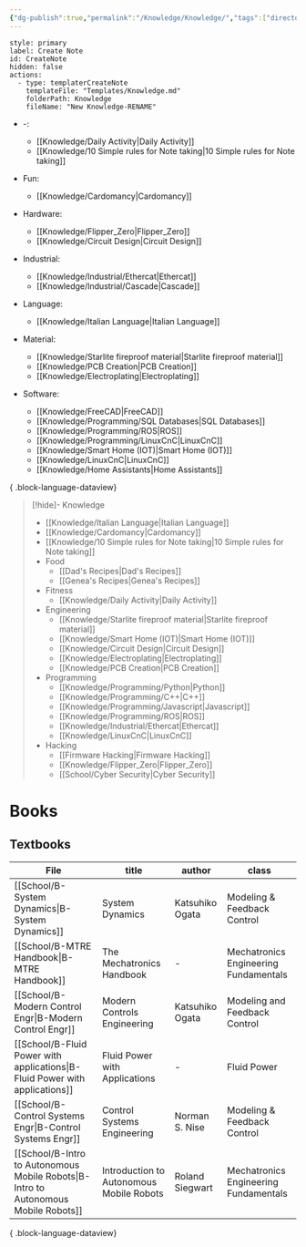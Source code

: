 ```yaml
---
{"dg-publish":true,"permalink":"/Knowledge/Knowledge/","tags":["directory"]}
---
```



```meta-bind-button
style: primary
label: Create Note
id: CreateNote
hidden: false
actions:
  - type: templaterCreateNote
    templateFile: "Templates/Knowledge.md"
    folderPath: Knowledge
    fileName: "New Knowledge-RENAME"
```
- \-: 
    - [[Knowledge/Daily Activity\|Daily Activity]]
    - [[Knowledge/10 Simple rules for Note taking\|10 Simple rules for Note taking]]

- Fun: 
    - [[Knowledge/Cardomancy\|Cardomancy]]

- Hardware: 
    - [[Knowledge/Flipper_Zero\|Flipper_Zero]]
    - [[Knowledge/Circuit Design\|Circuit Design]]

- Industrial: 
    - [[Knowledge/Industrial/Ethercat\|Ethercat]]
    - [[Knowledge/Industrial/Cascade\|Cascade]]

- Language: 
    - [[Knowledge/Italian Language\|Italian Language]]

- Material: 
    - [[Knowledge/Starlite fireproof material\|Starlite fireproof material]]
    - [[Knowledge/PCB Creation\|PCB Creation]]
    - [[Knowledge/Electroplating\|Electroplating]]

- Software: 
    - [[Knowledge/FreeCAD\|FreeCAD]]
    - [[Knowledge/Programming/SQL Databases\|SQL Databases]]
    - [[Knowledge/Programming/ROS\|ROS]]
    - [[Knowledge/Programming/LinuxCnC\|LinuxCnC]]
    - [[Knowledge/Smart Home (IOT)\|Smart Home (IOT)]]
    - [[Knowledge/LinuxCnC\|LinuxCnC]]
    - [[Knowledge/Home Assistants\|Home Assistants]]


{ .block-language-dataview}
> [!hide]- Knowledge
> - [[Knowledge/Italian Language\|Italian Language]]
> - [[Knowledge/Cardomancy\|Cardomancy]]
> - [[Knowledge/10 Simple rules for Note taking\|10 Simple rules for Note taking]]
> - Food
> 	- [[Dad's Recipes\|Dad's Recipes]]
> 	- [[Genea's Recipes\|Genea's Recipes]]
> - Fitness
> 	- [[Knowledge/Daily Activity\|Daily Activity]]
> - Engineering
> 	- [[Knowledge/Starlite fireproof material\|Starlite fireproof material]]
> 	- [[Knowledge/Smart Home (IOT)\|Smart Home (IOT)]] 
> 	- [[Knowledge/Circuit Design\|Circuit Design]] 
> 	- [[Knowledge/Electroplating\|Electroplating]] 
> 	- [[Knowledge/PCB Creation\|PCB Creation]] 
> - Programming
> 	- [[Knowledge/Programming/Python\|Python]] 
> 	- [[Knowledge/Programming/C++\|C++]]
> 	- [[Knowledge/Programming/Javascript\|Javascript]]
> 	- [[Knowledge/Programming/ROS\|ROS]] 
> 	- [[Knowledge/Industrial/Ethercat\|Ethercat]]  
> 	- [[Knowledge/LinuxCnC\|LinuxCnC]] 
> - Hacking 
> 	- [[Firmware Hacking\|Firmware Hacking]]
> 	- [[Knowledge/Flipper_Zero\|Flipper_Zero]] 
> 	- [[School/Cyber Security\|Cyber Security]]
# Books 

## Textbooks
| File                                                                                   | title                                    | author          | class                                 |
| -------------------------------------------------------------------------------------- | ---------------------------------------- | --------------- | ------------------------------------- |
| [[School/B-System Dynamics\|B-System Dynamics]]                                     | System Dynamics                          | Katsuhiko Ogata | Modeling & Feedback Control           |
| [[School/B-MTRE Handbook\|B-MTRE Handbook]]                                         | The Mechatronics Handbook                | \-              | Mechatronics Engineering Fundamentals |
| [[School/B-Modern Control Engr\|B-Modern Control Engr]]                             | Modern Controls Engineering              | Katsuhiko Ogata | Modeling and Feedback Control         |
| [[School/B-Fluid Power with applications\|B-Fluid Power with applications]]         | Fluid Power with Applications            | \-              | Fluid Power                           |
| [[School/B-Control Systems Engr\|B-Control Systems Engr]]                           | Control Systems Engineering              | Norman S. Nise  | Modeling & Feedback Control           |
| [[School/B-Intro to Autonomous Mobile Robots\|B-Intro to Autonomous Mobile Robots]] | Introduction to Autonomous Mobile Robots | Roland Siegwart | Mechatronics Engineering Fundamentals |

{ .block-language-dataview}


